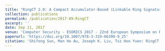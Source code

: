 ```yaml
---
title: "RingCT 2.0: A Compact Accumulator-Based (Linkable Ring Signature) Protocol for Blockchain Cryptocurrency Monero."
collection: publications
permalink: /publication/2017-09-RingCT
excerpt: ''
date: Sep 11, 2017
venue: 'Computer Security - ESORICS 2017 - 22nd European Symposium on Research in Computer Security, Oslo, Norway, September 11-15, 2017, Proceedings, Part II'
paperurl: 'https://doi.org/10.1007/978-3-319-66399-9_25'
citation: 'Shifeng Sun, Man Ho Au, Joseph K. Liu, Tsz Hon Yuen: RingCT 2.0: A Compact Accumulator-Based (Linkable Ring Signature) Protocol for Blockchain Cryptocurrency Monero. ESORICS (2) 2017: 456-474'
---
```



